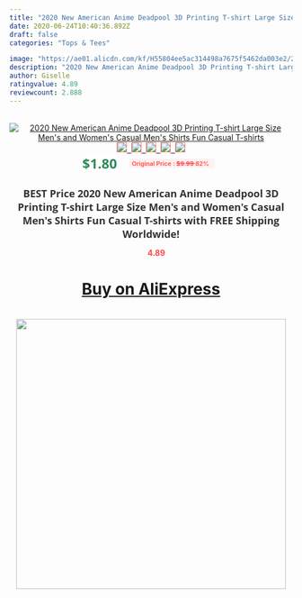 ```yaml
---
title: "2020 New American Anime Deadpool 3D Printing T-shirt Large Size Men's and Women's Casual Men's Shirts Fun Casual T-shirts"
date: 2020-06-24T10:40:36.892Z
draft: false
categories: "Tops & Tees"

image: "https://ae01.alicdn.com/kf/H55804ee5ac314498a7675f5462da003e2/2020-New-American-Anime-Deadpool-3D-Printing-T-shirt-Large-Size-Men-s-and-Women-s.jpg"
description: "2020 New American Anime Deadpool 3D Printing T-shirt Large Size Men's and Women's Casual Men's Shirts Fun Casual T-shirts"
author: Giselle
ratingvalue: 4.89
reviewcount: 2.888
---
```

<br>
<div style="text-align: center;">
<a href="https://s.click.aliexpress.com/e/_AT21wd" target="_blank" rel="nofollow noopener noreferrer"><img alt="2020 New American Anime Deadpool 3D Printing T-shirt Large Size Men's and Women's Casual Men's Shirts Fun Casual T-shirts" class="magnifier-image" src="https://ae01.alicdn.com/kf/H55804ee5ac314498a7675f5462da003e2/2020-New-American-Anime-Deadpool-3D-Printing-T-shirt-Large-Size-Men-s-and-Women-s.jpg_640x640.jpg">
<br>
<img style="border:1px solid salmon" src="https://ae01.alicdn.com/kf/H55804ee5ac314498a7675f5462da003e2/2020-New-American-Anime-Deadpool-3D-Printing-T-shirt-Large-Size-Men-s-and-Women-s.jpg_120x120.jpg">&nbsp;&nbsp;<img style="border:1px solid salmon" src="https://ae01.alicdn.com/kf/H1bac152f88b84617a028fe6cd383730d9/2020-New-American-Anime-Deadpool-3D-Printing-T-shirt-Large-Size-Men-s-and-Women-s.jpg_120x120.jpg">&nbsp;&nbsp;<img style="border:1px solid salmon" src="https://ae01.alicdn.com/kf/Ha8cb9c07d29a41079fc64d61e64a9c71J/2020-New-American-Anime-Deadpool-3D-Printing-T-shirt-Large-Size-Men-s-and-Women-s.jpg_120x120.jpg">&nbsp;&nbsp;<img style="border:1px solid salmon" src="https://ae01.alicdn.com/kf/H7007e833dd7749248c76bc828f5a42deP/2020-New-American-Anime-Deadpool-3D-Printing-T-shirt-Large-Size-Men-s-and-Women-s.jpg_120x120.jpg">&nbsp;&nbsp;<img style="border:1px solid salmon" src="https://ae01.alicdn.com/kf/Hde3ded610c9344ceb05c0a30f5077209O/2020-New-American-Anime-Deadpool-3D-Printing-T-shirt-Large-Size-Men-s-and-Women-s.jpg_120x120.jpg"></a></div><br0>
<div style="text-align: center;"><span style="background-color: white; border: 0px; box-sizing: border-box; color: seagreen; display: inline-block; font-family: &quot;open sans&quot; , &quot;arial&quot; , &quot;helvetica&quot; , sans-serif , &quot;heiti&quot;; font-size: 24px; font-stretch: inherit; font-weight: 700; line-height: inherit; margin: 0px 10px 0px 0px; padding: 0px; vertical-align: middle;">$1.80 </span>
<span style="background: rgb(255 , 241 , 241); border-radius: 3px; border: 0px; box-sizing: border-box; color: #ff4747; display: inline-block; font-family: inherit; font-size: 12px; font-stretch: inherit; font-style: inherit; font-variant: inherit; font-weight: 600; line-height: inherit; margin: 0px; padding: 2px 5px; transform: scale(0.9); vertical-align: middle;">Original Price : <b style="text-decoration: line-through;">$9.99 </b> 82%&nbsp;&nbsp;</span></div>
<h1 style="color: #333333; display: inline-block; font-family: &quot;open sans&quot; , &quot;arial&quot; , &quot;helvetica&quot; , sans-serif , &quot;heiti&quot;; font-size: 18px; font-stretch: inherit; font-weight: 700; text-align: center;">BEST Price 2020 New American Anime Deadpool 3D Printing T-shirt Large Size Men's and Women's Casual Men's Shirts Fun Casual T-shirts with FREE Shipping Worldwide!</h1>
<div style="color: #ff4747; text-align: center;">
<img src="https://4.bp.blogspot.com/-M0ZcTcb-5uY/XleCXlxnR4I/AAAAAAAAAEc/OrjgMkXV1oMQFaCRZj5HQwOCBcu3w1FegCPcBGAYYCw/s1600/star.png" style="height: 15px;">&nbsp;<b>4.89</b></div>
<div class="button_cont" align="center"><a class="buynow_a" href="https://s.click.aliexpress.com/e/_AT21wd" target="_blank" rel="nofollow noopener noreferrer"><H1>Buy on AliExpress</H1></a></div><br>
<div class="separator" style="clear: both; text-align: center;">
<img src="https://lh3.googleusercontent.com/-pTy5HemUv9M/XlePHvY0dAI/AAAAAAAAAE4/0nX5iRUoIWY8eMW9Dpxeirr157OZliDIgCLcBGAsYHQ/s1600/badge.gif" width="480">
</div>
